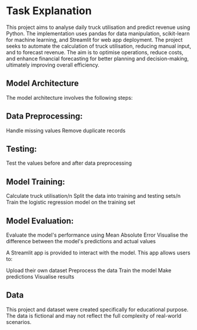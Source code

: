 # Task Explanation
This project aims to analyse daily truck utilisation and predict revenue using Python. The implementation uses pandas for data manipulation, scikit-learn for machine learning, and Streamlit for web app deployment. The project seeks to automate the calculation of truck utilisation, reducing manual input, and to forecast revenue. The aim is to optimise operations, reduce costs, and enhance financial forecasting for better planning and decision-making, ultimately improving overall efficiency.

## Model Architecture

The model architecture involves the following steps:

## Data Preprocessing:

Handle missing values 
Remove duplicate records

## Testing: 

Test the values before and after data preprocessing

## Model Training:

Calculate truck utilisation/n
Split the data into training and testing sets/n
Train the logistic regression model on the training set

## Model Evaluation:

Evaluate the model's performance using Mean Absolute Error
Visualise the difference between the model's predictions and actual values


A Streamlit app is provided to interact with the model. This app allows users to:

Upload their own dataset
Preprocess the data
Train the model
Make predictions
Visualise results

## Data
This project and dataset were created specifically for educational purpose. The data is fictional and may not reflect the full complexity of real-world scenarios.
